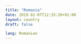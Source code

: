```yaml
---
title: "Romania"
date: 2019-02-07T12:33:20+01:00
layout: country
draft: false

lang: Romanian
---
```


